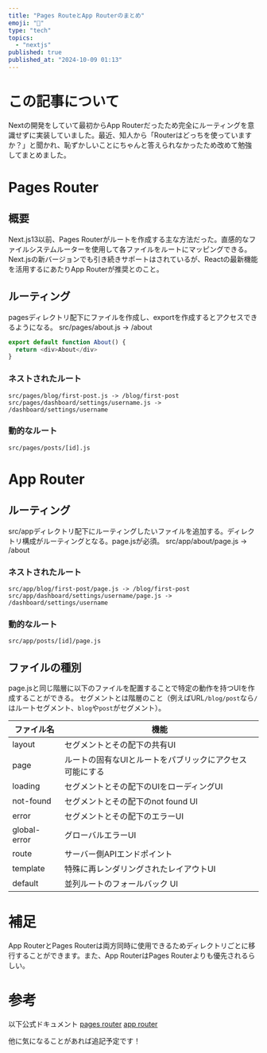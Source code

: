 ```yaml
---
title: "Pages RouteとApp Routerのまとめ"
emoji: "🐥"
type: "tech"
topics:
  - "nextjs"
published: true
published_at: "2024-10-09 01:13"
---
```


# この記事について
Nextの開発をしていて最初からApp Routerだったため完全にルーティングを意識せずに実装していました。最近、知人から「Routerはどっちを使っていますか？」と聞かれ、恥ずかしいことにちゃんと答えられなかったため改めて勉強してまとめました。

# Pages Router
## 概要
Next.js13以前、Pages Routerがルートを作成する主な方法だった。直感的なファイルシステムルーターを使用して各ファイルをルートにマッピングできる。Next.jsの新バージョンでも引き続きサポートはされているが、Reactの最新機能を活用するにあたりApp Routerが推奨とのこと。

## ルーティング
pagesディレクトリ配下にファイルを作成し、exportを作成するとアクセスできるようになる。
src/pages/about.js -> /about
```js
export default function About() {
  return <div>About</div>
}
```

### ネストされたルート
```
src/pages/blog/first-post.js -> /blog/first-post
src/pages/dashboard/settings/username.js -> /dashboard/settings/username
```

### 動的なルート
```
src/pages/posts/[id].js
```

# App Router
## ルーティング
src/appディレクトリ配下にルーティングしたいファイルを追加する。ディレクトリ構成がルーティングとなる。page.jsが必須。
src/app/about/page.js -> /about

### ネストされたルート
```
src/app/blog/first-post/page.js -> /blog/first-post
src/app/dashboard/settings/username/page.js -> /dashboard/settings/username
```

### 動的なルート
```
src/app/posts/[id]/page.js
```

## ファイルの種別
page.jsと同じ階層に以下のファイルを配置することで特定の動作を持つUIを作成することができる。
セグメントとは階層のこと（例えばURL```/blog/post```なら```/```はルートセグメント、```blog```や```post```がセグメント）。

| ファイル名 | 機能 |
| --- | --------------------------- |
|layout|セグメントとその配下の共有UI|
|page|ルートの固有なUIとルートをパブリックにアクセス可能にする|
|loading|セグメントとその配下のUIをローディングUI|
|not-found|セグメントとその配下のnot found UI|
|error|セグメントとその配下のエラーUI|
|global-error|グローバルエラーUI|
|route|サーバー側APIエンドポイント|
|template|特殊に再レンダリングされたレイアウトUI|
|default|並列ルートのフォールバック UI|

# 補足
App RouterとPages Routerは両方同時に使用できるためディレクトリごとに移行することができます。また、App RouterはPages Routerよりも優先されるらしい。

# 参考
以下公式ドキュメント
[pages router](https://nextjs.org/docs/pages/building-your-application/routing)
[app router](https://nextjs.org/docs/app/building-your-application/routing)


他に気になることがあれば追記予定です！